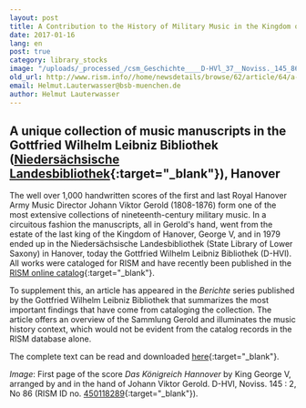 ```yaml
---
layout: post
title: A Contribution to the History of Military Music in the Kingdom of Hanover
date: 2017-01-16
lang: en
post: true
category: library_stocks
image: "/uploads/_processed_/csm_Geschichte____D-HVl_37__Noviss._145_86_0f60174188.jpg"
old_url: http://www.rism.info//home/newsdetails/browse/62/article/64/a-contribution-to-the-history-of-military-music-in-the-kingdom-of-hanover.html
email: Helmut.Lauterwasser@bsb-muenchen.de
author: Helmut Lauterwasser
---
```



## A unique collection of music manuscripts in the Gottfried Wilhelm Leibniz Bibliothek ([Niedersächsische Landesbibliothek](http://www.nlb-hannover.de/){:target="_blank"}), Hanover



The well over 1,000 handwritten scores of the first and last Royal Hanover Army Music Director Johann Viktor Gerold (1808-1876) form one of the most extensive collections of nineteenth-century military music. In a circuitous fashion the manuscripts, all in Gerold's hand, went from the estate of the last king of the Kingdom of Hanover, George V, and in 1979 ended up in the Niedersächsische Landesbibliothek (State Library of Lower Saxony) in Hanover, today the Gottfried Wilhelm Leibniz Bibliothek (D-HVl). All works were cataloged for RISM and have recently been published in the [RISM online catalog](https://opac.rism.info/){:target="_blank"}.

To supplement this, an article has appeared in the _Berichte_ series published by the Gottfried Wilhelm Leibniz Bibliothek that summarizes the most important findings that have come from cataloging the collection. The article offers an overview of the Sammlung Gerold and illuminates the music history context, which would not be evident from the catalog records in the RISM database alone.

The complete text can be read and downloaded [here](https://noa.gwlb.de/receive/mir_mods_00001198){:target="_blank"}.



_Image_: First page of the score _Das Königreich Hannover_ by King George V, arranged by and in the hand of Johann Viktor Gerold. D-HVl, Noviss. 145 : 2, No 86 (RISM ID no. [450118289](https://opac.rism.info/search?id=450118289&Language=en){:target="_blank"}).





<script type="text/javascript">var switchTo5x=true;</script><script type="text/javascript" src="http://w.sharethis.com/button/buttons.js"></script><script type="text/javascript">stLight.options({publisher: "9b601438-1ce1-49d8-bfd7-9cff5df54c17", doNotHash: false, doNotCopy: false, hashAddressBar: false});</script>